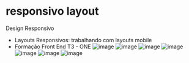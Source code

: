 # responsivo layout
Design Responsivo
* Layouts Responsivos: trabalhando com layouts mobile
* Formação Front End T3 - ONE
![image](https://user-images.githubusercontent.com/57420848/209449601-115b15a4-7607-410a-b5f0-73d8cdca7bb8.png)
![image](https://user-images.githubusercontent.com/57420848/209449606-d5af5caf-cd15-4d59-ad75-38829fb16746.png)
![image](https://user-images.githubusercontent.com/57420848/209449614-fb1a7000-1e3c-423a-a621-a153fb697c83.png)
![image](https://user-images.githubusercontent.com/57420848/209449619-83584c62-2512-4a87-8bda-b5d9d5115bac.png)
![image](https://user-images.githubusercontent.com/57420848/209449627-79fbc15b-8c8f-404d-b16e-735a60934c1b.png)
![image](https://user-images.githubusercontent.com/57420848/209449633-a65f881c-3b34-4226-942f-fecb03ba9eb3.png)
![image](https://user-images.githubusercontent.com/57420848/209449634-b7114aca-0bad-4ea1-971c-b112432f1f40.png)

